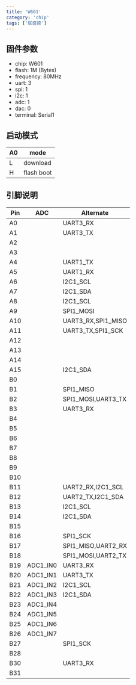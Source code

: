 ```yaml
---
title: 'W601'
category: 'chip'
tags: ['联盛德']
---
```


## 固件参数

- chip: W601
- flash: 1M (Bytes)
- frequency: 80MHz
- uart: 3
- spi: 1
- i2c: 1
- adc: 1
- dac: 0
- terminal: Serial1

## 启动模式

| A0  | mode       |
| --- | ---------- |
| L   | download   |
| H   | flash boot |

## 引脚说明

| Pin | ADC      | Alternate          |
| --- | -------- | ------------------ |
| A0  |          | UART3_RX           |
| A1  |          | UART3_TX           |
| A2  |          |                    |
| A3  |          |                    |
| A4  |          | UART1_TX           |
| A5  |          | UART1_RX           |
| A6  |          | I2C1_SCL           |
| A7  |          | I2C1_SDA           |
| A8  |          | I2C1_SCL           |
| A9  |          | SPI1_MOSI          |
| A10 |          | UART3_RX,SPI1_MISO |
| A11 |          | UART3_TX,SPI1_SCK  |
| A12 |          |                    |
| A13 |          |                    |
| A14 |          |                    |
| A15 |          | I2C1_SDA           |
| B0  |          |                    |
| B1  |          | SPI1_MISO          |
| B2  |          | SPI1_MOSI,UART3_TX |
| B3  |          | UART3_RX           |
| B4  |          |                    |
| B5  |          |                    |
| B6  |          |                    |
| B7  |          |                    |
| B8  |          |                    |
| B9  |          |                    |
| B10 |          |                    |
| B11 |          | UART2_RX,I2C1_SCL  |
| B12 |          | UART2_TX,I2C1_SDA  |
| B13 |          | I2C1_SCL           |
| B14 |          | I2C1_SDA           |
| B15 |          |                    |
| B16 |          | SPI1_SCK           |
| B17 |          | SPI1_MISO,UART2_RX |
| B18 |          | SPI1_MOSI,UART2_TX |
| B19 | ADC1_IN0 | UART3_RX           |
| B20 | ADC1_IN1 | UART3_TX           |
| B21 | ADC1_IN2 | I2C1_SCL           |
| B22 | ADC1_IN3 | I2C1_SDA           |
| B23 | ADC1_IN4 |                    |
| B24 | ADC1_IN5 |                    |
| B25 | ADC1_IN6 |                    |
| B26 | ADC1_IN7 |                    |
| B27 |          | SPI1_SCK           |
| B28 |          |                    |
| B30 |          | UART3_RX           |
| B31 |          |                    |
